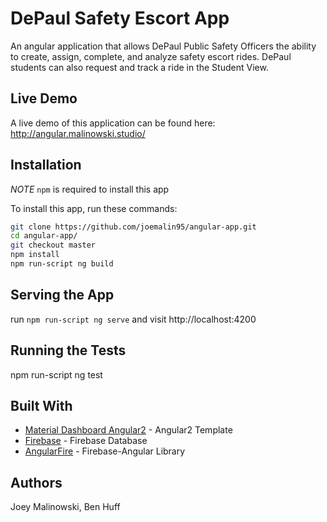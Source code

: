 # DePaul Safety Escort App

An angular application that allows DePaul Public Safety Officers the ability to create, assign, complete, and analyze safety escort rides. DePaul students can also request and track a ride in the Student View.

## Live Demo

A live demo of this application can be found here: http://angular.malinowski.studio/

## Installation

*NOTE* `npm` is required to install this app

To install this app, run these commands:

```bash
git clone https://github.com/joemalin95/angular-app.git
cd angular-app/
git checkout master
npm install
npm run-script ng build
```
## Serving the App

run `npm run-script ng serve` and visit http://localhost:4200

## Running the Tests

npm run-script ng test

## Built With

* [Material Dashboard Angular2](https://www.creative-tim.com/product/material-dashboard-angular2) - Angular2 Template
* [Firebase](https://firebase.google.com/) - Firebase Database
* [AngularFire](https://github.com/angular/angularfire2) - Firebase-Angular Library

## Authors

Joey Malinowski, Ben Huff
